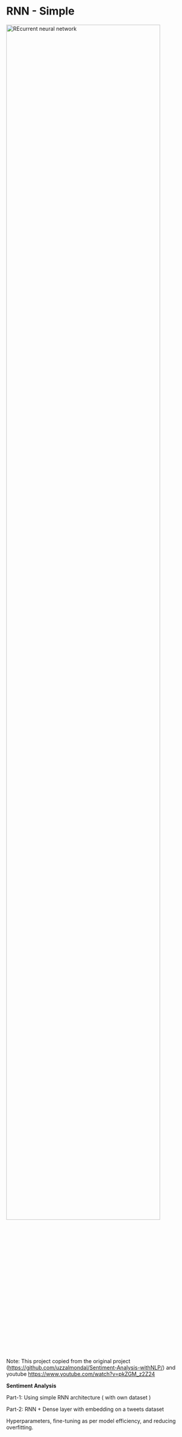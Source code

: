 # RNN - Simple 
<img src="https://media.geeksforgeeks.org/wp-content/uploads/20230518134831/What-is-Recurrent-Neural-Network.webp" width="90%" alt="REcurrent neural network ">

Note: This project copied from the original project (https://github.com/uzzalmondal/Sentiment-Analysis-withNLP/) and 
      youtube https://www.youtube.com/watch?v=pkZGM_z2Z24 

<b>Sentiment Analysis</b>

Part-1: Using simple RNN architecture ( with own dataset )
</hr>
Part-2: RNN + Dense layer with embedding on a tweets dataset

Hyperparameters, fine-tuning as per model efficiency, and reducing overfitting.  
